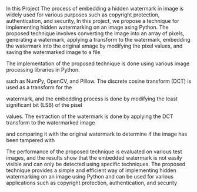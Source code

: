In this Project The process of embedding a hidden watermark in image is widely used for various purposes such as copyright protection, authentication, and security, In this project, we propose a technique for implementing hidden watermarking on an image asing Python. The proposed technique involves converting the image into an array of pixels, generating a watermark, applying a transform to the watermark, embedding the watermark into the original amage by modifying the pixel values, and saving the watermarked image to a file

The implementation of the proposed technique is done using various image processing libraries in Python.

such as NumPy, OpenCV, and Pillow. The discrete cosine transform (DCT) is used as a transform for the

watermark, and the embedding process is done by modifying the least significant bit (LSB) of the pisel

values. The extraction of the watermark is done by applying the DCT transform to the watermarked image

and comparing it with the original watermark to determine if the image has been tampered with

The performance of the proposed technique is evaluated on various test images, and the results show that the embedded watermark is not easily visible and can only be detected using specific techniques. The proposed technique provides a simple and efficient way of implementing hidden watermarking on an image using Python and can be used for various applications such as copyright protection, authentication, and security
